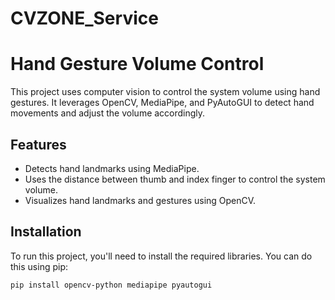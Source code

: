 # CVZONE_Service

# Hand Gesture Volume Control

This project uses computer vision to control the system volume using hand gestures. It leverages OpenCV, MediaPipe, and PyAutoGUI to detect hand movements and adjust the volume accordingly.

## Features

- Detects hand landmarks using MediaPipe.
- Uses the distance between thumb and index finger to control the system volume.
- Visualizes hand landmarks and gestures using OpenCV.

## Installation

To run this project, you'll need to install the required libraries. You can do this using pip:

```bash
pip install opencv-python mediapipe pyautogui
